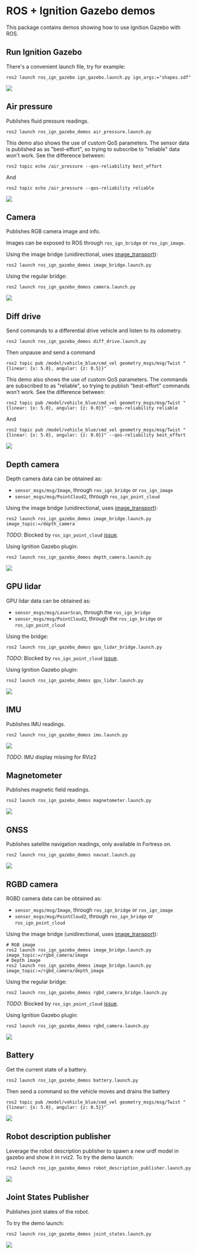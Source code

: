 # ROS + Ignition Gazebo demos

This package contains demos showing how to use Ignition Gazebo with ROS.

## Run Ignition Gazebo

There's a convenient launch file, try for example:

    ros2 launch ros_ign_gazebo ign_gazebo.launch.py ign_args:="shapes.sdf"

![](images/shapes_demo.png)

## Air pressure

Publishes fluid pressure readings.

    ros2 launch ros_ign_gazebo_demos air_pressure.launch.py

This demo also shows the use of custom QoS parameters. The sensor data is
published as as "best-effort", so trying to subscribe to "reliable" data won't
work. See the difference between:

    ros2 topic echo /air_pressure --qos-reliability best_effort

And

    ros2 topic echo /air_pressure --qos-reliability reliable

![](images/air_pressure_demo.png)

## Camera

Publishes RGB camera image and info.

Images can be exposed to ROS through `ros_ign_bridge` or `ros_ign_image`.

Using the image bridge (unidirectional, uses [image_transport](http://wiki.ros.org/image_transport)):

    ros2 launch ros_ign_gazebo_demos image_bridge.launch.py

Using the regular bridge:

    ros2 launch ros_ign_gazebo_demos camera.launch.py

![](images/camera_demo.png)

## Diff drive

Send commands to a differential drive vehicle and listen to its odometry.

    ros2 launch ros_ign_gazebo_demos diff_drive.launch.py

Then unpause and send a command

    ros2 topic pub /model/vehicle_blue/cmd_vel geometry_msgs/msg/Twist "{linear: {x: 5.0}, angular: {z: 0.5}}"

This demo also shows the use of custom QoS parameters. The commands are
subscribed to as "reliable", so trying to publish "best-effort" commands
won't work. See the difference between:

    ros2 topic pub /model/vehicle_blue/cmd_vel geometry_msgs/msg/Twist "{linear: {x: 5.0}, angular: {z: 0.0}}" --qos-reliability reliable

And

    ros2 topic pub /model/vehicle_blue/cmd_vel geometry_msgs/msg/Twist "{linear: {x: 5.0}, angular: {z: 0.0}}" --qos-reliability best_effort

![](images/diff_drive_demo.png)

## Depth camera

Depth camera data can be obtained as:

* `sensor_msgs/msg/Image`, through `ros_ign_bridge` or `ros_ign_image`
* `sensor_msgs/msg/PointCloud2`, through `ros_ign_point_cloud`

Using the image bridge (unidirectional, uses [image_transport](http://wiki.ros.org/image_transport)):

    ros2 launch ros_ign_gazebo_demos image_bridge.launch.py image_topic:=/depth_camera

*TODO*: Blocked by `ros_ign_point_cloud` [issue](https://github.com/osrf/ros_ign/issues/40).

Using Ignition Gazebo plugin:

    ros2 launch ros_ign_gazebo_demos depth_camera.launch.py

![](images/depth_camera_demo.png)

## GPU lidar

GPU lidar data can be obtained as:

* `sensor_msgs/msg/LaserScan`, through the `ros_ign_bridge`
* `sensor_msgs/msg/PointCloud2`, through the `ros_ign_bridge` or `ros_ign_point_cloud`

Using the bridge:

    ros2 launch ros_ign_gazebo_demos gpu_lidar_bridge.launch.py

*TODO*: Blocked by `ros_ign_point_cloud` [issue](https://github.com/osrf/ros_ign/issues/40).

Using Ignition Gazebo plugin:

    ros2 launch ros_ign_gazebo_demos gpu_lidar.launch.py

![](images/gpu_lidar_demo.png)

## IMU

Publishes IMU readings.

    ros2 launch ros_ign_gazebo_demos imu.launch.py

![](images/imu_demo.png)

*TODO*: IMU display missing for RViz2

## Magnetometer

Publishes magnetic field readings.

    ros2 launch ros_ign_gazebo_demos magnetometer.launch.py

![](images/magnetometer_demo.png)

## GNSS

Publishes satellite navigation readings, only available in Fortress on.

    ros2 launch ros_ign_gazebo_demos navsat.launch.py

![](images/navsat_demo.png)

## RGBD camera

RGBD camera data can be obtained as:

* `sensor_msgs/msg/Image`, through `ros_ign_bridge` or `ros_ign_image`
* `sensor_msgs/msg/PointCloud2`, through `ros_ign_bridge` or `ros_ign_point_cloud`

Using the image bridge (unidirectional, uses [image_transport](http://wiki.ros.org/image_transport)):

    # RGB image
    ros2 launch ros_ign_gazebo_demos image_bridge.launch.py image_topic:=/rgbd_camera/image
    # Depth image
    ros2 launch ros_ign_gazebo_demos image_bridge.launch.py image_topic:=/rgbd_camera/depth_image

Using the regular bridge:

    ros2 launch ros_ign_gazebo_demos rgbd_camera_bridge.launch.py

*TODO*: Blocked by `ros_ign_point_cloud` [issue](https://github.com/osrf/ros_ign/issues/40).

Using Ignition Gazebo plugin:

    ros2 launch ros_ign_gazebo_demos rgbd_camera.launch.py

![](images/rgbd_camera_demo.png)

## Battery

Get the current state of a battery.

    ros2 launch ros_ign_gazebo_demos battery.launch.py

Then send a command so the vehicle moves and drains the battery

    ros2 topic pub /model/vehicle_blue/cmd_vel geometry_msgs/msg/Twist "{linear: {x: 5.0}, angular: {z: 0.5}}"

![](images/battery_demo.png)

## Robot description publisher

Leverage the robot description publisher to spawn a new urdf model in gazebo and
show it in rviz2.
To try the demo launch:

    ros2 launch ros_ign_gazebo_demos robot_description_publisher.launch.py

![](images/robot_state_publisher_demo.png)

## Joint States Publisher

Publishes joint states of the robot.

To try the demo launch:

    ros2 launch ros_ign_gazebo_demos joint_states.launch.py

![](images/joint_states.png)
